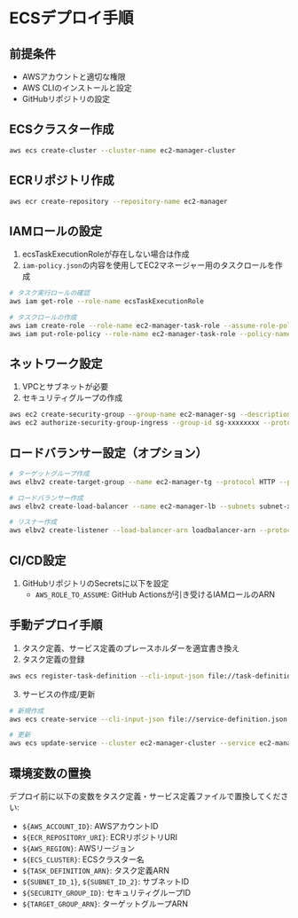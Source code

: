 # ECSデプロイ手順

## 前提条件
- AWSアカウントと適切な権限
- AWS CLIのインストールと設定
- GitHubリポジトリの設定

## ECSクラスター作成
```bash
aws ecs create-cluster --cluster-name ec2-manager-cluster
```

## ECRリポジトリ作成
```bash
aws ecr create-repository --repository-name ec2-manager
```

## IAMロールの設定
1. ecsTaskExecutionRoleが存在しない場合は作成
2. `iam-policy.json`の内容を使用してEC2マネージャー用のタスクロールを作成

```bash
# タスク実行ロールの確認
aws iam get-role --role-name ecsTaskExecutionRole

# タスクロールの作成
aws iam create-role --role-name ec2-manager-task-role --assume-role-policy-document file://trust-policy.json
aws iam put-role-policy --role-name ec2-manager-task-role --policy-name ec2-manager-permissions --policy-document file://iam-policy.json
```

## ネットワーク設定
1. VPCとサブネットが必要
2. セキュリティグループの作成
```bash
aws ec2 create-security-group --group-name ec2-manager-sg --description "Security group for EC2 Manager" --vpc-id your-vpc-id
aws ec2 authorize-security-group-ingress --group-id sg-xxxxxxxx --protocol tcp --port 3000 --cidr 0.0.0.0/0
```

## ロードバランサー設定（オプション）
```bash
# ターゲットグループ作成
aws elbv2 create-target-group --name ec2-manager-tg --protocol HTTP --port 3000 --vpc-id your-vpc-id --target-type ip --health-check-path / --health-check-interval-seconds 30

# ロードバランサー作成
aws elbv2 create-load-balancer --name ec2-manager-lb --subnets subnet-xxxx subnet-yyyy --security-groups sg-xxxxxxxx

# リスナー作成
aws elbv2 create-listener --load-balancer-arn loadbalancer-arn --protocol HTTP --port 80 --default-actions Type=forward,TargetGroupArn=targetgroup-arn
```

## CI/CD設定
1. GitHubリポジトリのSecretsに以下を設定
   - `AWS_ROLE_TO_ASSUME`: GitHub Actionsが引き受けるIAMロールのARN

## 手動デプロイ手順
1. タスク定義、サービス定義のプレースホルダーを適宜書き換え
2. タスク定義の登録
```bash
aws ecs register-task-definition --cli-input-json file://task-definition.json
```

3. サービスの作成/更新
```bash
# 新規作成
aws ecs create-service --cli-input-json file://service-definition.json

# 更新
aws ecs update-service --cluster ec2-manager-cluster --service ec2-manager --task-definition ec2-manager:latest
```

## 環境変数の置換
デプロイ前に以下の変数をタスク定義・サービス定義ファイルで置換してください:
- `${AWS_ACCOUNT_ID}`: AWSアカウントID
- `${ECR_REPOSITORY_URI}`: ECRリポジトリURI
- `${AWS_REGION}`: AWSリージョン
- `${ECS_CLUSTER}`: ECSクラスター名
- `${TASK_DEFINITION_ARN}`: タスク定義ARN
- `${SUBNET_ID_1}`, `${SUBNET_ID_2}`: サブネットID
- `${SECURITY_GROUP_ID}`: セキュリティグループID
- `${TARGET_GROUP_ARN}`: ターゲットグループARN 